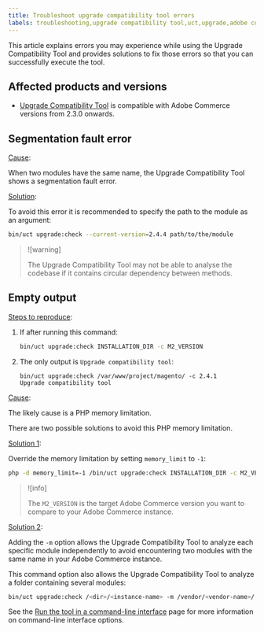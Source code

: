 ```yaml
---
title: Troubleshoot upgrade compatibility tool errors
labels: troubleshooting,upgrade compatibility tool,uct,upgrade,adobe commerce
---
```


This article explains errors you may experience while using the Upgrade Compatibility Tool and provides solutions to fix those errors so that you can successfully execute the tool.

## Affected products and versions

* [Upgrade Compatibility Tool](https://experienceleague.adobe.com/docs/commerce-operations/upgrade-guide/upgrade-compatibility-tool/overview.html) is compatible with Adobe Commerce versions from 2.3.0 onwards.

## Segmentation fault error

<ins>Cause</ins>:

When two modules have the same name, the Upgrade Compatibility Tool shows a segmentation fault error.

<ins>Solution</ins>:

To avoid this error it is recommended to specify the path to the module as an argument:

```bash
bin/uct upgrade:check --current-version=2.4.4 path/to/the/module
```

>![warning]
>
> The Upgrade Compatibility Tool may not be able to analyse the codebase if it contains circular dependency between methods.

## Empty output

<ins>Steps to reproduce</ins>:

1. If after running this command:

   ```bash
   bin/uct upgrade:check INSTALLATION_DIR -c M2_VERSION
   ```

1. The only output is `Upgrade compatibility tool`:

   ```terminal
   bin/uct upgrade:check /var/www/project/magento/ -c 2.4.1
   Upgrade compatibility tool
   ```

<ins>Cause</ins>:

The likely cause is a PHP memory limitation.

There are two possible solutions to avoid this PHP memory limitation.

<ins>Solution 1</ins>:

Override the memory limitation by setting `memory_limit` to `-1`:

```bash
php -d memory_limit=-1 /bin/uct upgrade:check INSTALLATION_DIR -c M2_VERSION
```

>![info]
>
> The `M2_VERSION` is the target Adobe Commerce version you want to compare to your Adobe Commerce instance.

<ins>Solution 2</ins>:

Adding the `-m` option allows the Upgrade Compatibility Tool to analyze each specific module independently to avoid encountering two modules with the same name in your Adobe Commerce instance.

This command option also allows the Upgrade Compatibility Tool to analyze a folder containing several modules:

```bash
bin/uct upgrade:check /<dir>/<instance-name> -m /vendor/<vendor-name>/
```

See the [Run the tool in a command-line interface](https://experienceleague.adobe.com/docs/commerce-operations/upgrade-guide/upgrade-compatibility-tool/use-upgrade-compatibility-tool/run.html) page for more information on command-line interface options.
